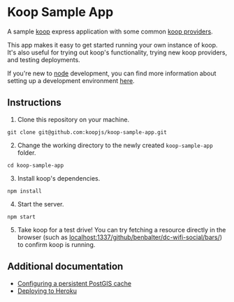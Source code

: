 # Koop Sample App

A sample [koop](https://github.com/esri/koop) express application with some common [koop providers](https://github.com/Esri/koop/wiki/Koop-Providers-(an-ecosystem)).

This app makes it easy to get started running your own instance of koop. It's also useful for trying out koop's functionality, trying new koop providers, and testing deployments.

If you're new to [node](https://nodejs.org/) development, you can find more information about setting up a development environment [here](docs/SET_UP.md).

## Instructions

1. Clone this repository on your machine.

  ```
  git clone git@github.com:koopjs/koop-sample-app.git
  ```

2. Change the working directory to the newly created `koop-sample-app` folder.

  ```
  cd koop-sample-app
  ```

3. Install koop's dependencies.

  ```
  npm install
  ```

4. Start the server.

  ```
  npm start
  ```

5. Take koop for a test drive!
  You can try fetching a resource directly in the browser (such as [localhost:1337/github/benbalter/dc-wifi-social/bars/](http://localhost:1337/github/benbalter/dc-wifi-social/bars/)) to confirm koop is running.

## Additional documentation

* [Configuring a persistent PostGIS cache](docs/PG_CACHE.md)
* [Deploying to Heroku](docs/DEPLOY_TO_HEROKU.md)
